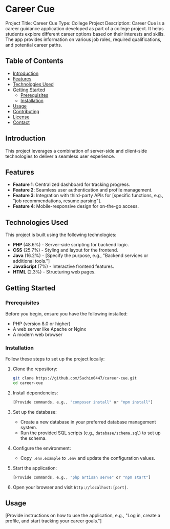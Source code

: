 # Career Cue

Project Title: Career Cue
Type: College Project
Description:
Career Cue is a career guidance application developed as part of a college project. It helps students explore different career options based on their interests and skills. The app provides information on various job roles, required qualifications, and potential career paths.
## Table of Contents

- [Introduction](#introduction)
- [Features](#features)
- [Technologies Used](#technologies-used)
- [Getting Started](#getting-started)
  - [Prerequisites](#prerequisites)
  - [Installation](#installation)
- [Usage](#usage)
- [Contributing](#contributing)
- [License](#license)
- [Contact](#contact)

## Introduction
This project leverages a combination of server-side and client-side technologies to deliver a seamless user experience.

## Features

- **Feature 1**: Centralized dashboard for tracking progress.
- **Feature 2**: Seamless user authentication and profile management.
- **Feature 3**: Integration with third-party APIs for [specific functions, e.g., "job recommendations, resume parsing"].
- **Feature 4**: Mobile-responsive design for on-the-go access.


## Technologies Used

This project is built using the following technologies:

- **PHP** (48.6%) - Server-side scripting for backend logic.
- **CSS** (25.7%) - Styling and layout for the frontend.
- **Java** (16.2%) - [Specify the purpose, e.g., "Backend services or additional tools."]
- **JavaScript** (7%) - Interactive frontend features.
- **HTML** (2.3%) - Structuring web pages.

## Getting Started

### Prerequisites

Before you begin, ensure you have the following installed:

- PHP (version 8.0 or higher)
- A web server like Apache or Nginx
- A modern web browser

### Installation

Follow these steps to set up the project locally:

1. Clone the repository:

   ```bash
   git clone https://github.com/Sachin0447/career-cue.git
   cd career-cue
   ```

2. Install dependencies:

   ```bash
   [Provide commands, e.g., "composer install" or "npm install"]
   ```

3. Set up the database:

   - Create a new database in your preferred database management system.
   - Run the provided SQL scripts (e.g., `database/schema.sql`) to set up the schema.

4. Configure the environment:

   - Copy `.env.example` to `.env` and update the configuration values.

5. Start the application:

   ```bash
   [Provide commands, e.g., "php artisan serve" or "npm start"]
   ```

6. Open your browser and visit `http://localhost:[port]`.

## Usage

[Provide instructions on how to use the application, e.g., "Log in, create a profile, and start tracking your career goals."]
